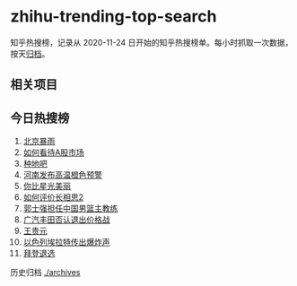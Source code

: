 # zhihu-trending-top-search

知乎热搜榜，记录从 2020-11-24
日开始的知乎热搜榜单。每小时抓取一次数据，按天[归档](./archives)。

## 相关项目

## 今日热搜榜

<!-- BEGIN -->
<!-- 最后更新时间 Thu Jul 25 2024 08:41:33 GMT+0800 (China Standard Time) -->

1. [北京暴雨](https://www.zhihu.com/search?q=北京暴雨)
1. [如何看待A股市场](https://www.zhihu.com/search?q=如何看待A股市场)
1. [种地吧](https://www.zhihu.com/search?q=种地吧)
1. [河南发布高温橙色预警](https://www.zhihu.com/search?q=河南发布高温橙色预警)
1. [你比星光美丽](https://www.zhihu.com/search?q=你比星光美丽)
1. [如何评价长相思2](https://www.zhihu.com/search?q=如何评价长相思2)
1. [郭士强担任中国男篮主教练](https://www.zhihu.com/search?q=郭士强担任中国男篮主教练)
1. [广汽丰田否认退出价格战](https://www.zhihu.com/search?q=广汽丰田否认退出价格战)
1. [王贵元](https://www.zhihu.com/search?q=王贵元)
1. [以色列埃拉特传出爆炸声](https://www.zhihu.com/search?q=以色列埃拉特传出爆炸声)
1. [拜登退选](https://www.zhihu.com/search?q=拜登退选)

<!-- END -->

历史归档 [./archives](./archives)
